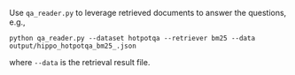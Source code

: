 Use `qa_reader.py` to leverage retrieved documents to answer the questions, e.g.,

```shell
python qa_reader.py --dataset hotpotqa --retriever bm25 --data output/hippo_hotpotqa_bm25_.json
```

where `--data` is the retrieval result file.